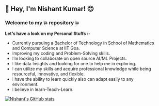 ## 👋 Hey, I'm Nishant Kumar! 😊
### Welcome to my 💥 repository 💥

**Let's have a look on my Personal Stuffs :-**
- Currently pursuing a Bachelor of Technology in School of Mathematics and Computer Science at IIT Goa.
- Improving my coding and Problem-Solving skills.
- I’m looking to collaborate on open source AI/ML Projects.
- I like data Insights and looking for one to help me in exploring.
- I can utilize my skills and acquire professional knowledge while being resourceful, innovative, and flexible. 
- I have the ability to learn quickly also can adapt easily to any environment.
- I believe in learn-Teach-Learn.

[![Nishant's GitHub stats](https://github-readme-stats.vercel.app/api?username=NkOffiCiAL07&show_icons=true&theme=radical)](https://github.com/NkOffiCiAL07/github-readme-stats)
